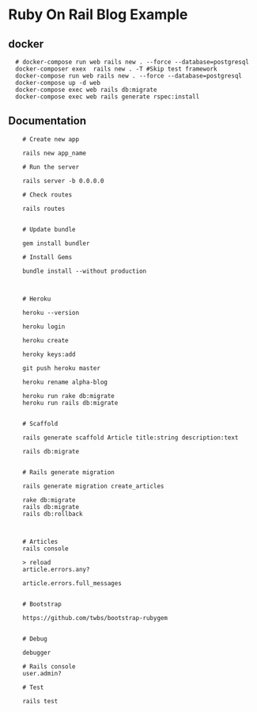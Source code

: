 # Ruby On Rail Blog Example

## docker


      # docker-compose run web rails new . --force --database=postgresql
      docker-composer exex  rails new . -T #Skip test framework
      docker-compose run web rails new . --force --database=postgresql
      docker-compose up -d web
      docker-compose exec web rails db:migrate
      docker-compose exec web rails generate rspec:install

## Documentation

        # Create new app

        rails new app_name

        # Run the server

        rails server -b 0.0.0.0

        # Check routes

        rails routes


        # Update bundle

        gem install bundler

        # Install Gems

        bundle install --without production



        # Heroku

        heroku --version

        heroku login

        heroku create

        heroky keys:add

        git push heroku master

        heroku rename alpha-blog

        heroku run rake db:migrate
        heroku run rails db:migrate


        # Scaffold

        rails generate scaffold Article title:string description:text

        rails db:migrate


        # Rails generate migration

        rails generate migration create_articles

        rake db:migrate
        rails db:migrate
        rails db:rollback



        # Articles
        rails console

        > reload
        article.errors.any?

        article.errors.full_messages


        # Bootstrap

        https://github.com/twbs/bootstrap-rubygem


        # Debug

        debugger

        # Rails console
        user.admin?

        # Test

        rails test

